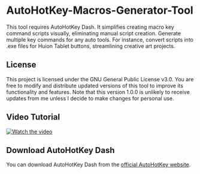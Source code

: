 # AutoHotKey-Macros-Generator-Tool

This tool requires AutoHotKey Dash. It simplifies creating macro key command scripts visually, eliminating manual script creation. Generate multiple key commands for any auto tools. For instance, convert scripts into .exe files for Huion Tablet buttons, streamlining creative art projects.

## License

This project is licensed under the GNU General Public License v3.0. You are free to modify and distribute updated versions of this tool to improve its functionality and features. Note that this version 1.0.0 is unlikely to receive updates from me unless I decide to make changes for personal use.

## Video Tutorial

[![Watch the video](https://img.youtube.com/vi/ouhzTsqPFyU/0.jpg)](https://www.youtube.com/watch?v=ouhzTsqPFyU)



## Download AutoHotKey Dash

You can download AutoHotKey Dash from the [official AutoHotKey website](https://www.autohotkey.com/).

